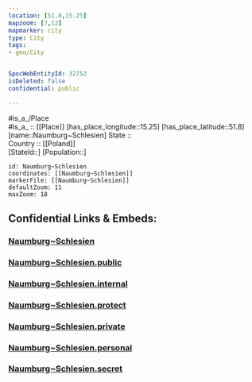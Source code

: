 ```yaml
---
location: [51.8,15.25] 
mapzoom: [7,12] 
mapmarker: city 
type: City
tags:
- geo/City


SpocWebEntityId: 32752
isDeleted: false
confidential: public

---
```

#is_a_/Place  
#is_a_ :: [[Place]] 
[has_place_longitude::15.25] 
[has_place_latitude::51.8] 
[name::Naumburg~Schlesien] 
State ::  
Country :: [[Poland]]  
[StateId::] 
[Population::] 



```leaflet
id: Naumburg~Schlesien
coordinates: [[Naumburg~Schlesien]] 
markerFile: [[Naumburg~Schlesien]] 
defaultZoom: 11 
maxZoom: 18
```


## Confidential Links & Embeds: 

### [Naumburg~Schlesien](/_Standards/Earth/Continent/Europe/Europe~East/Poland/Provinces~Poland/Lubusz/City/Naumburg~Schlesien.md) 

### [Naumburg~Schlesien.public](/_public/Earth/Continent/Europe/Europe~East/Poland/Provinces~Poland/Lubusz/City/Naumburg~Schlesien.public.md) 

### [Naumburg~Schlesien.internal](/_internal/Earth/Continent/Europe/Europe~East/Poland/Provinces~Poland/Lubusz/City/Naumburg~Schlesien.internal.md) 

### [Naumburg~Schlesien.protect](/_protect/Earth/Continent/Europe/Europe~East/Poland/Provinces~Poland/Lubusz/City/Naumburg~Schlesien.protect.md) 

### [Naumburg~Schlesien.private](/_private/Earth/Continent/Europe/Europe~East/Poland/Provinces~Poland/Lubusz/City/Naumburg~Schlesien.private.md) 

### [Naumburg~Schlesien.personal](/_personal/Earth/Continent/Europe/Europe~East/Poland/Provinces~Poland/Lubusz/City/Naumburg~Schlesien.personal.md) 

### [Naumburg~Schlesien.secret](/_secret/Earth/Continent/Europe/Europe~East/Poland/Provinces~Poland/Lubusz/City/Naumburg~Schlesien.secret.md)

